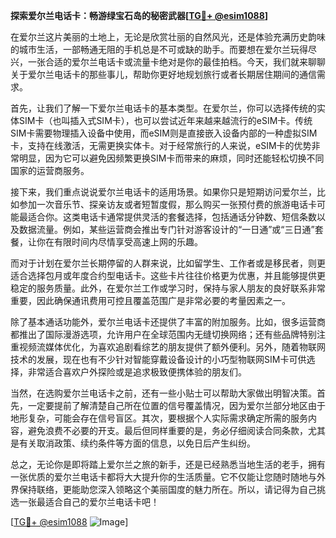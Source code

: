 **探索爱尔兰电话卡：畅游绿宝石岛的秘密武器[[TG💪+ @esim1088](https://t.me/s/esim1088)]**

在爱尔兰这片美丽的土地上，无论是欣赏壮丽的自然风光，还是体验充满历史韵味的城市生活，一部畅通无阻的手机总是不可或缺的助手。而要想在爱尔兰玩得尽兴，一张合适的爱尔兰电话卡或流量卡绝对是你的最佳拍档。今天，我们就来聊聊关于爱尔兰电话卡的那些事儿，帮助你更好地规划旅行或者长期居住期间的通信需求。

首先，让我们了解一下爱尔兰电话卡的基本类型。在爱尔兰，你可以选择传统的实体SIM卡（也叫插入式SIM卡），也可以尝试近年来越来越流行的eSIM卡。传统SIM卡需要物理插入设备中使用，而eSIM则是直接嵌入设备内部的一种虚拟SIM卡，支持在线激活，无需更换实体卡。对于经常旅行的人来说，eSIM卡的优势非常明显，因为它可以避免因频繁更换SIM卡而带来的麻烦，同时还能轻松切换不同国家的运营商服务。

接下来，我们重点说说爱尔兰电话卡的适用场景。如果你只是短期访问爱尔兰，比如参加一次音乐节、探亲访友或者短暂度假，那么购买一张预付费的旅游电话卡可能最适合你。这类电话卡通常提供灵活的套餐选择，包括通话分钟数、短信条数以及数据流量。例如，某些运营商会推出专门针对游客设计的“一日通”或“三日通”套餐，让你在有限时间内尽情享受高速上网的乐趣。

而对于计划在爱尔兰长期停留的人群来说，比如留学生、工作者或是移民者，则更适合选择包月或年度合约型电话卡。这些卡片往往价格更为优惠，并且能够提供更稳定的服务质量。此外，在爱尔兰工作或学习时，保持与家人朋友的良好联系非常重要，因此确保通讯费用可控且覆盖范围广是非常必要的考量因素之一。

除了基本通话功能外，爱尔兰电话卡还提供了丰富的附加服务。比如，很多运营商都推出了国际漫游选项，允许用户在全球范围内无缝切换网络；还有些品牌特别注重视频流媒体优化，为喜欢追剧看综艺的朋友提供了额外便利。另外，随着物联网技术的发展，现在也有不少针对智能穿戴设备设计的小巧型物联网SIM卡可供选择，非常适合喜欢户外探险或是追求极致便携体验的朋友们。

当然，在选购爱尔兰电话卡之前，还有一些小贴士可以帮助大家做出明智决策。首先，一定要提前了解清楚自己所在位置的信号覆盖情况，因为爱尔兰部分地区由于地形复杂，可能会存在信号盲区。其次，要根据个人实际需求确定所需的服务内容，避免浪费不必要的开支。最后但同样重要的是，务必仔细阅读合同条款，尤其是有关取消政策、续约条件等方面的信息，以免日后产生纠纷。

总之，无论你是即将踏上爱尔兰之旅的新手，还是已经熟悉当地生活的老手，拥有一张优质的爱尔兰电话卡都将大大提升你的生活质量。它不仅能让您随时随地与外界保持联络，更能助您深入领略这个美丽国度的魅力所在。所以，请记得为自己挑选一张最适合自己的爱尔兰电话卡吧！

[[TG💪+ @esim1088](https://t.me/s/esim1088) ![Image](https://i.postimg.cc/4NQfJmqS/Snipaste-2025-05-13-00-14-12.png)]